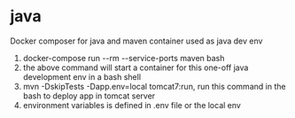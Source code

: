 # java
Docker composer for java and maven container used as java dev env

1. docker-compose run --rm --service-ports maven bash
2. the above command will start a container for this one-off java development env in a bash shell
3. mvn -DskipTests -Dapp.env=local tomcat7:run, run this command in the bash to deploy app in tomcat server
4. environment variables is defined in .env file or the local env
